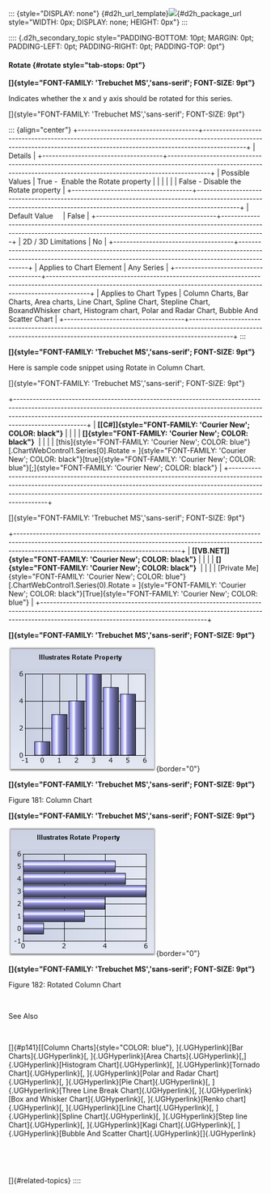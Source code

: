 ::: {style="DISPLAY: none"}
[](ms-xhelp:///?Id=d2h_url_template){#d2h_url_template}![](!package_url!){#d2h_package_url style="WIDTH: 0px; DISPLAY: none; HEIGHT: 0px"}
:::

:::: {.d2h_secondary_topic style="PADDING-BOTTOM: 10pt; MARGIN: 0pt; PADDING-LEFT: 0pt; PADDING-RIGHT: 0pt; PADDING-TOP: 0pt"}
#### Rotate {#rotate style="tab-stops: 0pt"}

**[]{style="FONT-FAMILY: 'Trebuchet MS','sans-serif'; FONT-SIZE: 9pt"}** 

Indicates whether the x and y axis should be rotated for this series.

[]{style="FONT-FAMILY: 'Trebuchet MS','sans-serif'; FONT-SIZE: 9pt"} 

::: {align="center"}
+-------------------------------------+-------------------------------------------------------------------------------------------------------------------------------------------------------------------------+
| Details                                                                                                                                                                                                       |
+-------------------------------------+-------------------------------------------------------------------------------------------------------------------------------------------------------------------------+
| Possible Values                     | True -  Enable the Rotate property                                                                                                                                      |
|                                     |                                                                                                                                                                         |
|                                     | False - Disable the Rotate property                                                                                                                                     |
+-------------------------------------+-------------------------------------------------------------------------------------------------------------------------------------------------------------------------+
| Default Value                       | False                                                                                                                                                                   |
+-------------------------------------+-------------------------------------------------------------------------------------------------------------------------------------------------------------------------+
| 2D / 3D Limitations                 | No                                                                                                                                                                      |
+-------------------------------------+-------------------------------------------------------------------------------------------------------------------------------------------------------------------------+
| Applies to Chart Element            | Any Series                                                                                                                                                              |
+-------------------------------------+-------------------------------------------------------------------------------------------------------------------------------------------------------------------------+
| Applies to Chart Types              | Column Charts, Bar Charts, Area charts, Line Chart, Spline Chart, Stepline Chart, BoxandWhisker chart, Histogram chart, Polar and Radar Chart, Bubble And Scatter Chart |
+-------------------------------------+-------------------------------------------------------------------------------------------------------------------------------------------------------------------------+
:::

**[]{style="FONT-FAMILY: 'Trebuchet MS','sans-serif'; FONT-SIZE: 9pt"}** 

Here is sample code snippet using Rotate in Column Chart.

[]{style="FONT-FAMILY: 'Trebuchet MS','sans-serif'; FONT-SIZE: 9pt"} 

+----------------------------------------------------------------------------------------------------------------------------------------------------------------------------------------------------------------------------------------------------------------+
| **[\[C#\]]{style="FONT-FAMILY: 'Courier New'; COLOR: black"}**                                                                                                                                                                                                 |
|                                                                                                                                                                                                                                                                |
| **[]{style="FONT-FAMILY: 'Courier New'; COLOR: black"}**                                                                                                                                                                                                       |
|                                                                                                                                                                                                                                                                |
| [this]{style="FONT-FAMILY: 'Courier New'; COLOR: blue"}[.ChartWebControl1.Series\[0\].Rotate = ]{style="FONT-FAMILY: 'Courier New'; COLOR: black"}[true]{style="FONT-FAMILY: 'Courier New'; COLOR: blue"}[;]{style="FONT-FAMILY: 'Courier New'; COLOR: black"} |
+----------------------------------------------------------------------------------------------------------------------------------------------------------------------------------------------------------------------------------------------------------------+

[]{style="FONT-FAMILY: 'Trebuchet MS','sans-serif'; FONT-SIZE: 9pt"} 

+---------------------------------------------------------------------------------------------------------------------------------------------------------------------------------------------------------------+
| **[\[VB.NET\]]{style="FONT-FAMILY: 'Courier New'; COLOR: black"}**                                                                                                                                            |
|                                                                                                                                                                                                               |
| **[]{style="FONT-FAMILY: 'Courier New'; COLOR: black"}**                                                                                                                                                      |
|                                                                                                                                                                                                               |
| [Private Me]{style="FONT-FAMILY: 'Courier New'; COLOR: blue"}[.ChartWebControl1.Series(0).Rotate = ]{style="FONT-FAMILY: 'Courier New'; COLOR: black"}[True]{style="FONT-FAMILY: 'Courier New'; COLOR: blue"} |
+---------------------------------------------------------------------------------------------------------------------------------------------------------------------------------------------------------------+

**[]{style="FONT-FAMILY: 'Trebuchet MS','sans-serif'; FONT-SIZE: 9pt"}** 

![](ImagesExt/image64_187.jpg){border="0"}

**[]{style="FONT-FAMILY: 'Trebuchet MS','sans-serif'; FONT-SIZE: 9pt"}** 

Figure 181: Column Chart

**[]{style="FONT-FAMILY: 'Trebuchet MS','sans-serif'; FONT-SIZE: 9pt"}** 

![](ImagesExt/image64_188.jpg){border="0"}

**[]{style="FONT-FAMILY: 'Trebuchet MS','sans-serif'; FONT-SIZE: 9pt"}** 

Figure 182: Rotated Column Chart

 

See Also

 

[]{#p141}[[Column Charts]{style="COLOR: blue"}, ]{.UGHyperlink}[Bar Charts]{.UGHyperlink}[, ]{.UGHyperlink}[Area Charts]{.UGHyperlink}[,]{.UGHyperlink}[Histogram Chart]{.UGHyperlink}[, ]{.UGHyperlink}[Tornado Chart]{.UGHyperlink}[, ]{.UGHyperlink}[Polar and Radar Chart]{.UGHyperlink}[, ]{.UGHyperlink}[Pie Chart]{.UGHyperlink}[, ]{.UGHyperlink}[Three Line Break Chart]{.UGHyperlink}[, ]{.UGHyperlink}[Box and Whisker Chart]{.UGHyperlink}[, ]{.UGHyperlink}[Renko chart]{.UGHyperlink}[, ]{.UGHyperlink}[Line Chart]{.UGHyperlink}[, ]{.UGHyperlink}[Spline Chart]{.UGHyperlink}[, ]{.UGHyperlink}[Step line Chart]{.UGHyperlink}[, ]{.UGHyperlink}[Kagi Chart]{.UGHyperlink}[, ]{.UGHyperlink}[Bubble And Scatter Chart]{.UGHyperlink}[]{.UGHyperlink}

 

 

[]{#related-topics}
::::
